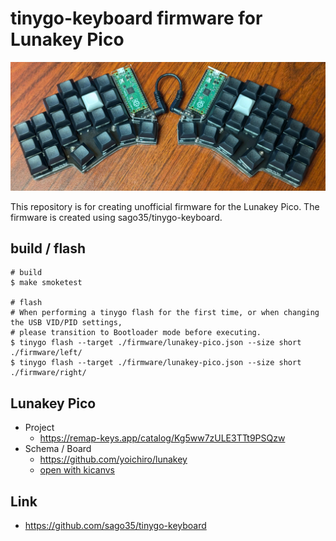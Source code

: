 # tinygo-keyboard firmware for Lunakey Pico

![](./images/lunakey-pico.jpg)

This repository is for creating unofficial firmware for the Lunakey Pico.
The firmware is created using sago35/tinygo-keyboard.

## build / flash

```shell
# build
$ make smoketest

# flash
# When performing a tinygo flash for the first time, or when changing the USB VID/PID settings,
# please transition to Bootloader mode before executing.
$ tinygo flash --target ./firmware/lunakey-pico.json --size short ./firmware/left/
$ tinygo flash --target ./firmware/lunakey-pico.json --size short ./firmware/right/
```

## Lunakey Pico

* Project
    * https://remap-keys.app/catalog/Kg5ww7zULE3TTt9PSQzw
* Schema / Board
    * https://github.com/yoichiro/lunakey
    * [open with kicanvs](https://kicanvas.org/?github=https%3A%2F%2Fgithub.com%2Fyoichiro%2Flunakey%2Ftree%2Fmain%2Fpico%2Frev2%2Fpcb)

## Link

* https://github.com/sago35/tinygo-keyboard
